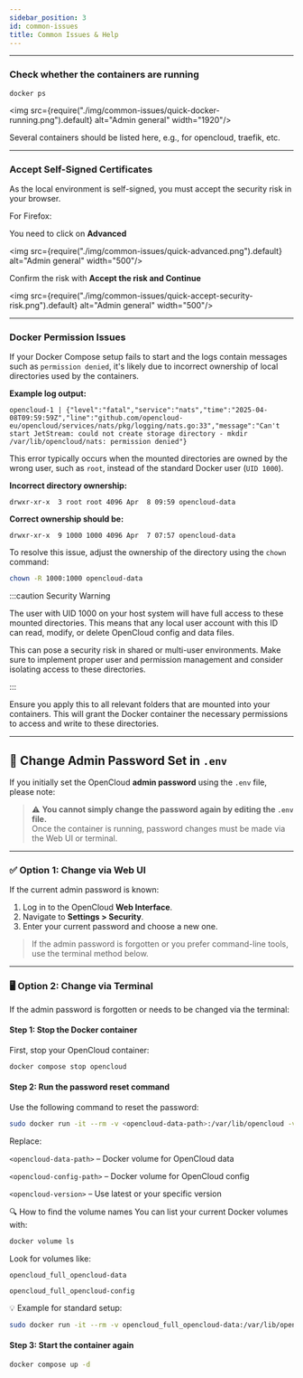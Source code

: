 ```yaml
---
sidebar_position: 3
id: common-issues
title: Common Issues & Help
---
```


---

### Check whether the containers are running

```Shell
docker ps
```

<img src={require("./img/common-issues/quick-docker-running.png").default} alt="Admin general" width="1920"/>

Several containers should be listed here, e.g., for opencloud, traefik, etc.

---

### Accept Self-Signed Certificates

As the local environment is self-signed, you must accept the security risk in your browser.

For Firefox:

You need to click on **Advanced**

<img src={require("./img/common-issues/quick-advanced.png").default} alt="Admin general" width="500"/>

Confirm the risk with **Accept the risk and Continue**

<img src={require("./img/common-issues/quick-accept-security-risk.png").default} alt="Admin general" width="500"/>


---

### Docker Permission Issues

If your Docker Compose setup fails to start and the logs contain messages such as `permission denied`, it's likely due to incorrect ownership of local directories used by the containers.

**Example log output:**

```
opencloud-1 | {"level":"fatal","service":"nats","time":"2025-04-08T09:59:59Z","line":"github.com/opencloud-eu/opencloud/services/nats/pkg/logging/nats.go:33","message":"Can't start JetStream: could not create storage directory - mkdir /var/lib/opencloud/nats: permission denied"}
```

This error typically occurs when the mounted directories are owned by the wrong user, such as `root`, instead of the standard Docker user (`UID 1000`).

**Incorrect directory ownership:**

```
drwxr-xr-x  3 root root 4096 Apr  8 09:59 opencloud-data
```

**Correct ownership should be:**

```
drwxr-xr-x  9 1000 1000 4096 Apr  7 07:57 opencloud-data
```

To resolve this issue, adjust the ownership of the directory using the `chown` command:

```bash
chown -R 1000:1000 opencloud-data
```

:::caution Security Warning

The user with UID 1000 on your host system will have full access to these mounted directories. This means that any local user account with this ID can read, modify, or delete OpenCloud config and data files.

This can pose a security risk in shared or multi-user environments. Make sure to implement proper user and permission management and consider isolating access to these directories.

:::

Ensure you apply this to all relevant folders that are mounted into your containers. This will grant the Docker container the necessary permissions to access and write to these directories.

---

## 🔐 Change Admin Password Set in `.env`

If you initially set the OpenCloud **admin password** using the `.env` file, please note:

> ⚠️ **You cannot simply change the password again by editing the `.env` file.**  
> Once the container is running, password changes must be made via the Web UI or terminal.

---

### ✅ Option 1: Change via Web UI

If the current admin password is known:

1. Log in to the OpenCloud **Web Interface**.
2. Navigate to **Settings > Security**.
3. Enter your current password and choose a new one.

> If the admin password is forgotten or you prefer command-line tools, use the terminal method below.

---

### 🖥️ Option 2: Change via Terminal

If the admin password is forgotten or needs to be changed via the terminal:

#### Step 1: Stop the Docker container

First, stop your OpenCloud container:

```bash
docker compose stop opencloud
```

#### Step 2: Run the password reset command

Use the following command to reset the password:

```bash
sudo docker run -it --rm -v <opencloud-data-path>:/var/lib/opencloud -v <opencloud-config-path>:/etc/opencloud opencloudeu/opencloud:<opencloud-version> idm resetpassword
```
Replace:

`<opencloud-data-path>` – Docker volume for OpenCloud data

`<opencloud-config-path>` – Docker volume for OpenCloud config

`<opencloud-version>` – Use latest or your specific version

🔍 How to find the volume names
You can list your current Docker volumes with:

```bash
docker volume ls
```

Look for volumes like:

`opencloud_full_opencloud-data`

`opencloud_full_opencloud-config`

💡 Example for standard setup:

```bash
sudo docker run -it --rm -v opencloud_full_opencloud-data:/var/lib/opencloud -v opencloud_full_opencloud-config:/etc/opencloud opencloudeu/opencloud:latest idm resetpassword
```

#### Step 3: Start the container again

```bash
docker compose up -d
``` 
